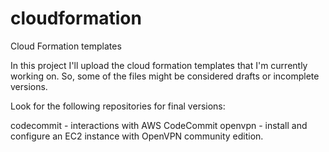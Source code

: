 # cloudformation
Cloud Formation templates

In this project I'll upload the cloud formation templates that I'm currently working on. So, some of the files might be considered drafts or incomplete versions.

Look for the following repositories for final versions:

codecommit - interactions with AWS CodeCommit
openvpn - install and configure an EC2 instance with OpenVPN community edition.
